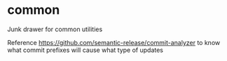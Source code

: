 # common
Junk drawer for common utilities

Reference https://github.com/semantic-release/commit-analyzer to know what commit prefixes will cause what type of updates